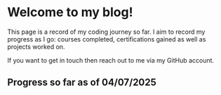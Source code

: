 # Welcome to my blog!

This page is a record of my coding journey so far. I aim to record my progress as I go: courses completed, certifications gained as well as projects worked on. 

If you want to get in touch then reach out to me via my GitHub account. 

## Progress so far as of 04/07/2025
